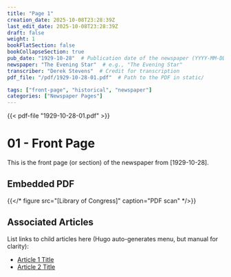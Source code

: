 ```yaml
---
title: "Page 1"
creation_date: 2025-10-08T23:28:39Z
last_edit_date: 2025-10-08T23:28:39Z
draft: false
weight: 1
bookFlatSection: false
bookCollapseSection: true
pub_date: "1929-10-28"  # Publication date of the newspaper (YYYY-MM-DD)
newspaper: "The Evening Star"  # e.g., "The Evening Star"
transcriber: "Derek Stevens"  # Credit for transcription
pdf_file: "/pdf/1929-10-28-01.pdf"  # Path to the PDF in static/

tags: ["front-page", "historical", "newspaper"]
categories: ["Newspaper Pages"]
---
```

{{< pdf-file "1929-10-28-01.pdf" >}}

# 01 - Front Page
This is the front page (or section) of the newspaper from [1929-10-28].

## Embedded PDF
{{</* figure src="[Library of Congress]" caption="PDF scan" */>}}

## Associated Articles
List links to child articles here (Hugo auto-generates menu, but manual for clarity):
- [Article 1 Title](/2025/10/08/article1/)
- [Article 2 Title](/2025/10/08/article2/)

<!-- Add transcribed text or summaries from the front page here if needed. Child articles will appear in the sidebar menu due to bookCollapseSection. -->
<!-- Note: After creation, replace [PUB_DATE_PLACEHOLDER] with the value from front matter 'pub_date', and [PDF_FILE_PLACEHOLDER] with 'pdf_file'. -->
